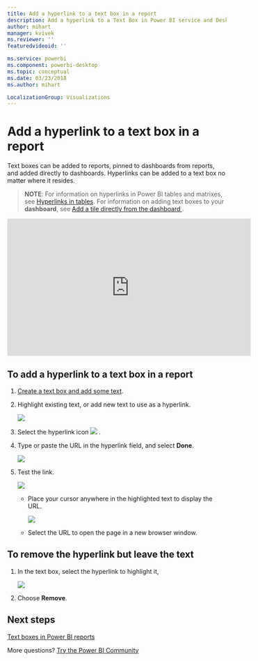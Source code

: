 ```yaml
---
title: Add a hyperlink to a text box in a report
description: Add a hyperlink to a Text Box in Power BI service and Desktop
author: mihart
manager: kvivek
ms.reviewer: ''
featuredvideoid: ''

ms.service: powerbi
ms.component: powerbi-desktop
ms.topic: conceptual
ms.date: 03/23/2018
ms.author: mihart

LocalizationGroup: Visualizations
---
```

# Add a hyperlink to a text box in a report
Text boxes can be added to reports, pinned to dashboards from reports, and added directly to dashboards. Hyperlinks can be added to a text box no matter where it resides.  

> **NOTE**: For information on hyperlinks in Power BI tables and matrixes, see [Hyperlinks in tables](power-bi-hyperlinks-in-tables.md). For information on adding text boxes to your **dashboard**, see [Add a tile directly from the dashboard ](service-dashboard-add-widget.md). 
> 
> 

<iframe width="560" height="315" src="https://www.youtube.com/embed/_3q6VEBhGew#t=0m55s" frameborder="0" allowfullscreen></iframe>


## To add a hyperlink to a text box in a report
1. [Create a text box and add some text](power-bi-reports-add-text-and-shapes.md). 
2. Highlight existing text, or add new text to use as a hyperlink.
   
   ![](media/service-add-hyperlink-to-text-box/power-bi-hyperlink-new.png)
3. Select the hyperlink icon  ![](media/service-add-hyperlink-to-text-box/power-bi-hyperlink-icon.png) .
4. Type or paste the URL in the hyperlink field, and select **Done**.
   
   ![](media/service-add-hyperlink-to-text-box/power-bi-add-link.png)
5. Test the link.  
   
   ![](media/service-add-hyperlink-to-text-box/power-bi-test-link.png)
   
   * Place your cursor anywhere in the highlighted text to display the URL.  
     
      ![](media/service-add-hyperlink-to-text-box/power-bi-hyperlink-edit.png)
   * Select the URL to open the page in a new browser window.

## To remove the hyperlink but leave the text
1. In the text box, select the hyperlink to highlight it,
   
     ![](media/service-add-hyperlink-to-text-box/power-bi-hyperlink-remove.png)
2. Choose **Remove**. 

## Next steps
[Text boxes in Power BI reports](power-bi-reports-add-text-and-shapes.md)

More questions? [Try the Power BI Community](http://community.powerbi.com/)

